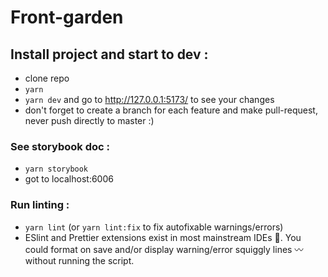 # Front-garden

## Install project and start to dev :
- clone repo 
- `yarn` 
- `yarn dev` and go to http://127.0.0.1:5173/ to see your changes
- don't forget to create a branch for each feature and make pull-request, never push directly to master :) 

### See storybook doc : 
- `yarn storybook`
- got to localhost:6006

### Run linting :
- `yarn lint` (or `yarn lint:fix` to fix autofixable warnings/errors)
- ESlint and Prettier extensions exist in most mainstream IDEs 🛂. You could format on save and/or display warning/error squiggly lines 〰️ without running the script.